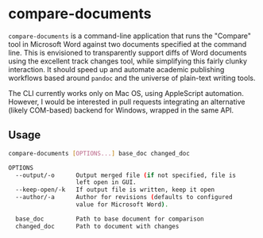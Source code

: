 # compare-documents

`compare-documents` is a command-line application that runs the "Compare" tool
in Microsoft Word against two documents specified at the command line. This is
envisioned to transparently support diffs of Word documents using the
excellent track changes tool, while simplifying this fairly clunky
interaction. It should speed up and automate academic publishing workflows
based around `pandoc` and the universe of plain-text writing tools.

The CLI currently works only on Mac OS, using AppleScript automation. However,
I would be interested in pull requests integrating an alternative (likely
COM-based) backend for Windows, wrapped in the same API.

## Usage

```bash
compare-documents [OPTIONS...] base_doc changed_doc

OPTIONS
  --output/-o      Output merged file (if not specified, file is
                   left open in GUI.
  --keep-open/-k   If output file is written, keep it open
  --author/-a      Author for revisions (defaults to configured
                   value for Microsoft Word).

  base_doc         Path to base document for comparison
  changed_doc      Path to document with changes
```
